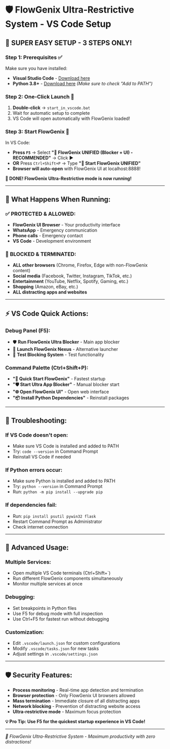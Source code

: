 # 🛡️ FlowGenix Ultra-Restrictive System - VS Code Setup

## 🚀 **SUPER EASY SETUP - 3 STEPS ONLY!**

### **Step 1: Prerequisites** ✅
Make sure you have installed:
- **Visual Studio Code** - [Download here](https://code.visualstudio.com/)
- **Python 3.8+** - [Download here](https://python.org/) *(Make sure to check "Add to PATH")*

### **Step 2: One-Click Launch** 🎯
1. **Double-click** → `start_in_vscode.bat`
2. Wait for automatic setup to complete
3. VS Code will open automatically with FlowGenix loaded!

### **Step 3: Start FlowGenix** 🚀
In VS Code:
- **Press `F5`** → Select **"🚀 FlowGenix UNIFIED (Blocker + UI) - RECOMMENDED"** → Click ▶️
- **OR** Press `Ctrl+Shift+P` → Type **"🚀 Start FlowGenix UNIFIED"**
- **Browser will auto-open** with FlowGenix UI at localhost:8888!

**🎉 DONE! FlowGenix Ultra-Restrictive mode is now running!**

---

## 🎯 **What Happens When Running:**

### ✅ **PROTECTED & ALLOWED:**
- **FlowGenix UI Browser** - Your productivity interface
- **WhatsApp** - Emergency communication
- **Phone calls** - Emergency contact
- **VS Code** - Development environment

### 🚫 **BLOCKED & TERMINATED:**
- **ALL other browsers** (Chrome, Firefox, Edge with non-FlowGenix content)
- **Social media** (Facebook, Twitter, Instagram, TikTok, etc.)
- **Entertainment** (YouTube, Netflix, Spotify, Gaming, etc.)
- **Shopping** (Amazon, eBay, etc.)
- **ALL distracting apps and websites**

---

## ⚡ **VS Code Quick Actions:**

### **Debug Panel (F5):**
- 🛡️ **Run FlowGenix Ultra Blocker** - Main app blocker
- 🚀 **Launch FlowGenix Nexus** - Alternative launcher
- 🧪 **Test Blocking System** - Test functionality

### **Command Palette (Ctrl+Shift+P):**
- **"🎯 Quick Start FlowGenix"** - Fastest startup
- **"🛡️ Start Ultra App Blocker"** - Manual blocker start
- **"🌐 Open FlowGenix UI"** - Open web interface
- **"📦 Install Python Dependencies"** - Reinstall packages

---

## 🔧 **Troubleshooting:**

### **If VS Code doesn't open:**
- Make sure VS Code is installed and added to PATH
- Try: `code --version` in Command Prompt
- Reinstall VS Code if needed

### **If Python errors occur:**
- Make sure Python is installed and added to PATH
- Try: `python --version` in Command Prompt
- Run: `python -m pip install --upgrade pip`

### **If dependencies fail:**
- Run: `pip install psutil pywin32 flask`
- Restart Command Prompt as Administrator
- Check internet connection

---

## 🎯 **Advanced Usage:**

### **Multiple Services:**
- Open multiple VS Code terminals (Ctrl+Shift+`)
- Run different FlowGenix components simultaneously
- Monitor multiple services at once

### **Debugging:**
- Set breakpoints in Python files
- Use F5 for debug mode with full inspection
- Use Ctrl+F5 for fastest run without debugging

### **Customization:**
- Edit `.vscode/launch.json` for custom configurations
- Modify `.vscode/tasks.json` for new tasks
- Adjust settings in `.vscode/settings.json`

---

## 🛡️ **Security Features:**

- **Process monitoring** - Real-time app detection and termination
- **Browser protection** - Only FlowGenix UI browsers allowed
- **Mass termination** - Immediate closure of all distracting apps
- **Network blocking** - Prevention of distracting website access
- **Ultra-restrictive mode** - Maximum focus protection

**💡 Pro Tip: Use F5 for the quickest startup experience in VS Code!**

---

*🎯 FlowGenix Ultra-Restrictive System - Maximum productivity with zero distractions!*
